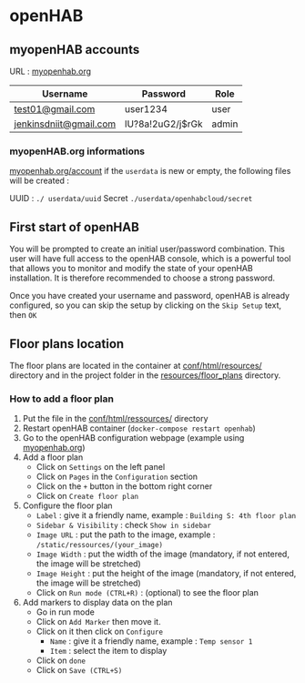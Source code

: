 # openHAB

## myopenHAB accounts

URL : [myopenhab.org](https://myopenhab.org/)

| Username               | Password         | Role  |
|------------------------|------------------|-------|
| test01@gmail.com       | user1234         | user  |
| jenkinsdniit@gmail.com | lU?8a!2uG2/j$rGk | admin |

### myopenHAB.org informations

[myopenhab.org/account](https://myopenhab.org/account)
if the `userdata` is new or empty, the following files will be created :

UUID : `./ userdata/uuid`
Secret `./userdata/openhabcloud/secret`

## First start of openHAB

You will be prompted to create an initial user/password combination.
This user will have full access to the openHAB console, which is a powerful tool that allows you to monitor and modify the state of your openHAB installation.
It is therefore recommended to choose a strong password.

Once you have created your username and password, openHAB is already configured, so you can skip the setup by clicking on the `Skip Setup` text, then `OK`

## Floor plans location

The floor plans are located in the container at [conf/html/resources/](./conf/html/resources/) directory 
and in the project folder in the [resources/floor_plans](../resources/floor_plans) directory.

### How to add a floor plan

1. Put the file in the [conf/html/ressources/](./conf/html/ressources/) directory
2. Restart openHAB container (`docker-compose restart openhab`)
3. Go to the openHAB configuration webpage (example using [myopenhab.org](https://myopenhab.org/))
4. Add a floor plan
   - Click on `Settings` on the left panel
   - Click on `Pages` in the `Configuration` section
   - Click on the `+` button in the bottom right corner
   - Click on `Create floor plan`
5. Configure the floor plan
   - `Label` : give it a friendly name, example : `Building S: 4th floor plan`
   - `Sidebar & Visibility` : check `Show in sidebar`
   - `Image URL` : put the path to the image, example : `/static/ressources/(your_image)`
   - `Image Width` : put the width of the image (mandatory, if not entered, the image will be stretched)
   - `Image Height` : put the height of the image (mandatory, if not entered, the image will be stretched)
   - Click on `Run mode (CTRL+R)` : (optional) to see the floor plan
6. Add markers to display data on the plan  
   - Go in run mode 
   - Click on `Add Marker` then move it.
   - Click on it then click on `Configure`
     - `Name` : give it a friendly name, example : `Temp sensor 1`
     - `Item` : select the item to display
   - Click on `done`
   - Click on `Save (CTRL+S)`
